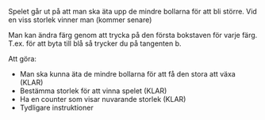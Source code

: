 Spelet går ut på att man ska äta upp de mindre bollarna för att bli större.
Vid en viss storlek vinner man (kommer senare)

Man kan ändra färg genom att trycka på den första bokstaven för varje färg. T.ex. för att byta till blå så trycker du på tangenten b.

Att göra:
- Man ska kunna äta de mindre bollarna för att få den stora att växa (KLAR)
- Bestämma storlek för att vinna spelet (KLAR)
- Ha en counter som visar nuvarande storlek (KLAR)
- Tydligare instruktioner 
